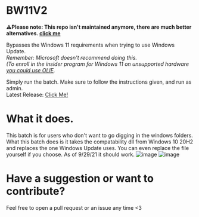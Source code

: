 # BW11V2
**⚠️Please note: This repo isn't maintained anymore, there are much better alternatives. [click me](https://github.com/AveYo/MediaCreationTool.bat/tree/main/bypass11)**  
  
Bypasses the Windows 11 requirements when trying to use Windows Update.  
*Remember: Microsoft doesn't recommend doing this.*  
*(To enroll in the insider program for Windows 11 on unsupported hardware [you could use OLIE](https://github.com/abbodi1406/offlineinsiderenroll).*  

Simply run the batch. Make sure to follow the instructions given, and run as admin.  
Latest Release: [Click Me!](https://github.com/bakabakabakabakabaka/BW11V2/releases/tag/v1.1)  

# What it does.
This batch is for users who don't want to go digging in the windows folders. What this batch does is it takes the compatability dll from Windows 10 20H2 and replaces the one Windows Update uses. You can even replace the file yourself if you choose. As of 9/29/21 it should work.
![image](https://user-images.githubusercontent.com/65756037/135359201-847a4bc3-1d2e-4d51-8454-2beccc8960dc.png)
![image](https://user-images.githubusercontent.com/65756037/132768825-d7ec4b3c-747f-4d6f-ad9b-7238e263816d.png)

# Have a suggestion or want to contribute?
Feel free to open a pull request or an issue any time <3
